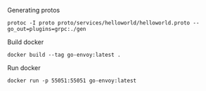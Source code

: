 Generating protos

```
protoc -I proto proto/services/helloworld/helloworld.proto --go_out=plugins=grpc:./gen
```

Build docker

```
docker build --tag go-envoy:latest .
```

Run docker

```
docker run -p 55051:55051 go-envoy:latest
```